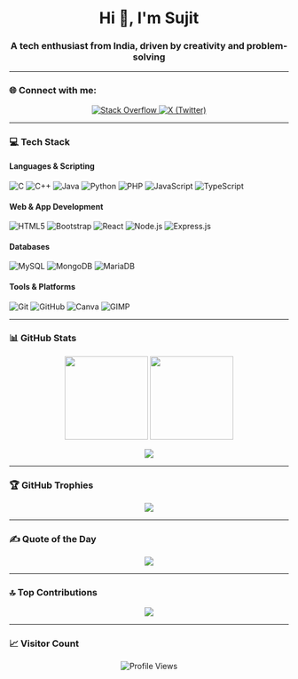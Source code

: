 <h1 align="center">Hi 👋, I'm Sujit</h1>
<h3 align="center">A tech enthusiast from India, driven by creativity and problem-solving</h3>

---

### 🌐 Connect with me:
<p align="center">
  <a href="https://stackoverflow.com/users/31072633" target="_blank">
    <img src="https://img.shields.io/badge/-Stackoverflow-FE7A16?logo=stack-overflow&logoColor=white" alt="Stack Overflow" />
  </a>
  <a href="https://x.com/SujitChavd14590" target="_blank">
    <img src="https://img.shields.io/badge/X-000000?logo=X&logoColor=white" alt="X (Twitter)" />
  </a>
</p>

---

### 💻 Tech Stack
#### Languages & Scripting
![C](https://img.shields.io/badge/C-00599C?style=for-the-badge&logo=c&logoColor=white)
![C++](https://img.shields.io/badge/C++-00599C?style=for-the-badge&logo=c%2B%2B&logoColor=white)
![Java](https://img.shields.io/badge/Java-ED8B00?style=for-the-badge&logo=java&logoColor=white)
![Python](https://img.shields.io/badge/Python-3670A0?style=for-the-badge&logo=python&logoColor=ffdd54)
![PHP](https://img.shields.io/badge/PHP-777BB4?style=for-the-badge&logo=php&logoColor=white)
![JavaScript](https://img.shields.io/badge/JavaScript-323330?style=for-the-badge&logo=javascript&logoColor=F7DF1E)
![TypeScript](https://img.shields.io/badge/TypeScript-007ACC?style=for-the-badge&logo=typescript&logoColor=white)

#### Web & App Development
![HTML5](https://img.shields.io/badge/HTML5-E34F26?style=for-the-badge&logo=html5&logoColor=white)
![Bootstrap](https://img.shields.io/badge/Bootstrap-8811FA?style=for-the-badge&logo=bootstrap&logoColor=white)
![React](https://img.shields.io/badge/React-20232A?style=for-the-badge&logo=react&logoColor=61DAFB)
![Node.js](https://img.shields.io/badge/Node.js-6DA55F?style=for-the-badge&logo=node.js&logoColor=white)
![Express.js](https://img.shields.io/badge/Express.js-404d59?style=for-the-badge&logo=express&logoColor=61DAFB)

#### Databases
![MySQL](https://img.shields.io/badge/MySQL-4479A1?style=for-the-badge&logo=mysql&logoColor=white)
![MongoDB](https://img.shields.io/badge/MongoDB-4ea94b?style=for-the-badge&logo=mongodb&logoColor=white)
![MariaDB](https://img.shields.io/badge/MariaDB-003545?style=for-the-badge&logo=mariadb&logoColor=white)

#### Tools & Platforms
![Git](https://img.shields.io/badge/Git-F05033?style=for-the-badge&logo=git&logoColor=white)
![GitHub](https://img.shields.io/badge/GitHub-121011?style=for-the-badge&logo=github&logoColor=white)
![Canva](https://img.shields.io/badge/Canva-00C4CC?style=for-the-badge&logo=Canva&logoColor=white)
![GIMP](https://img.shields.io/badge/GIMP-657D8B?style=for-the-badge&logo=gimp&logoColor=white)

---

### 📊 GitHub Stats
<p align="center">
  <img src="https://github-readme-stats.vercel.app/api?username=sujitchavda01&theme=dark&show_icons=true&hide_border=false&count_private=true" height="150"/>
  <img src="https://nirzak-streak-stats.vercel.app/?user=sujitchavda01&theme=dark&hide_border=false" height="150"/>
</p>

<p align="center">
  <img src="https://github-readme-stats.vercel.app/api/top-langs/?username=sujitchavda01&theme=dark&hide_border=false&layout=compact&langs_count=8" />
</p>

---

### 🏆 GitHub Trophies
<p align="center">
  <img src="https://github-profile-trophy.vercel.app/?username=sujitchavda01&theme=radical&no-frame=true&no-bg=true&margin-w=4"/>
</p>

---

### ✍️ Quote of the Day
<p align="center">
  <img src="https://quotes-github-readme.vercel.app/api?type=horizontal&theme=radical" />
</p>

---

### 🔝 Top Contributions
<p align="center">
  <img src="https://github-contributor-stats.vercel.app/api?username=sujitchavda01&limit=5&theme=dark&combine_all_yearly_contributions=true" />
</p>

---

### 📈 Visitor Count
<p align="center">
  <img src="https://komarev.com/ghpvc/?username=sujitchavda01&color=blue" alt="Profile Views" />
</p>


